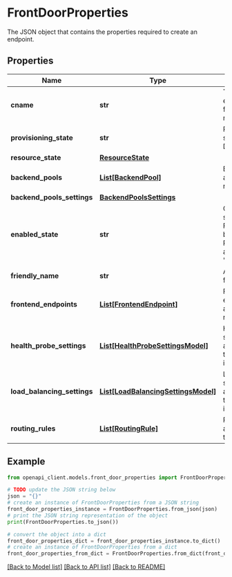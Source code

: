 # FrontDoorProperties

The JSON object that contains the properties required to create an endpoint.

## Properties

Name | Type | Description | Notes
------------ | ------------- | ------------- | -------------
**cname** | **str** | The host that each frontendEndpoint must CNAME to. | [optional] [readonly] 
**provisioning_state** | **str** | Provisioning state of the Front Door. | [optional] [readonly] 
**resource_state** | [**ResourceState**](ResourceState.md) |  | [optional] 
**backend_pools** | [**List[BackendPool]**](BackendPool.md) | Backend pools available to routing rules. | [optional] 
**backend_pools_settings** | [**BackendPoolsSettings**](BackendPoolsSettings.md) |  | [optional] 
**enabled_state** | **str** | Operational status of the Front Door load balancer. Permitted values are &#39;Enabled&#39; or &#39;Disabled&#39; | [optional] 
**friendly_name** | **str** | A friendly name for the frontDoor | [optional] 
**frontend_endpoints** | [**List[FrontendEndpoint]**](FrontendEndpoint.md) | Frontend endpoints available to routing rules. | [optional] 
**health_probe_settings** | [**List[HealthProbeSettingsModel]**](HealthProbeSettingsModel.md) | Health probe settings associated with this Front Door instance. | [optional] 
**load_balancing_settings** | [**List[LoadBalancingSettingsModel]**](LoadBalancingSettingsModel.md) | Load balancing settings associated with this Front Door instance. | [optional] 
**routing_rules** | [**List[RoutingRule]**](RoutingRule.md) | Routing rules associated with this Front Door. | [optional] 

## Example

```python
from openapi_client.models.front_door_properties import FrontDoorProperties

# TODO update the JSON string below
json = "{}"
# create an instance of FrontDoorProperties from a JSON string
front_door_properties_instance = FrontDoorProperties.from_json(json)
# print the JSON string representation of the object
print(FrontDoorProperties.to_json())

# convert the object into a dict
front_door_properties_dict = front_door_properties_instance.to_dict()
# create an instance of FrontDoorProperties from a dict
front_door_properties_from_dict = FrontDoorProperties.from_dict(front_door_properties_dict)
```
[[Back to Model list]](../README.md#documentation-for-models) [[Back to API list]](../README.md#documentation-for-api-endpoints) [[Back to README]](../README.md)


